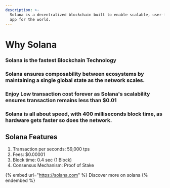 ```yaml
---
description: >-
  Solana is a decentralized blockchain built to enable scalable, user-friendly
  app for the world.
---
```


# Why Solana

### Solana is the fastest Blockchain Technology

### Solana ensures composability between ecosystems by maintaining a single global state as the network scales.

### Enjoy Low transaction cost forever as Solana's scalability ensures transaction remains less than $0.01

### Solana is all about speed, with 400 milliseconds block time, as hardware gets faster so does the network.

## Solana Features

1. Transaction per seconds: 59,000 tps
2. Fees: $0.00001
3. Block time: 0.4 sec (1 Block)
4. Consensus Mechanism: Proof of Stake

{% embed url="https://solana.com" %}
Discover more on solana
{% endembed %}
